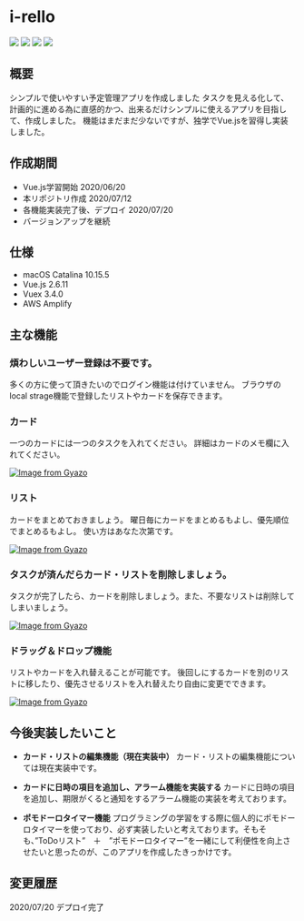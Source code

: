 # i-rello

<img src="https://img.shields.io/badge/-Javascript-F7DF1E.svg?logo=javascript&style=plastic"> <img src="https://img.shields.io/badge/Vue.js-ver2.6.11-4FC08D.svg?logo=vue.js&style=plastic"> <img src="https://img.shields.io/badge/Vuex-ver3.4.0-4FC08D.svg?logo=vue.js&style=plastic"> <img src="https://img.shields.io/badge/Amazon%20aws-Amplify-232F3E.svg?logo=amazon-aws&style=plastic">

## 概要
シンプルで使いやすい予定管理アプリを作成しました
タスクを見える化して、計画的に進める為に直感的かつ、出来るだけシンプルに使えるアプリを目指して、作成しました。
機能はまだまだ少ないですが、独学でVue.jsを習得し実装しました。

## 作成期間
* Vue.js学習開始 2020/06/20
* 本リポジトリ作成 2020/07/12
* 各機能実装完了後、デプロイ 2020/07/20
* バージョンアップを継続

## 仕様
* macOS Catalina 10.15.5
* Vue.js 2.6.11
* Vuex 3.4.0
* AWS Amplify

## 主な機能

### 煩わしいユーザー登録は不要です。
多くの方に使って頂きたいのでログイン機能は付けていません。
ブラウザのlocal strage機能で登録したリストやカードを保存できます。

### カード
一つのカードには一つのタスクを入れてください。
詳細はカードのメモ欄に入れてください。

[![Image from Gyazo](https://i.gyazo.com/6c4e6a37167b52563e0d6f08391966e9.gif)](https://gyazo.com/6c4e6a37167b52563e0d6f08391966e9)

### リスト
カードをまとめておきましょう。
曜日毎にカードをまとめるもよし、優先順位でまとめるもよし。
使い方はあなた次第です。

[![Image from Gyazo](https://i.gyazo.com/3bf5419163846713e588099c01fa6d75.gif)](https://gyazo.com/3bf5419163846713e588099c01fa6d75)

### タスクが済んだらカード・リストを削除しましょう。
タスクが完了したら、カードを削除しましょう。また、不要なリストは削除してしまいましょう。

[![Image from Gyazo](https://i.gyazo.com/11a8db597cdfe9ce1b007d3c8cdf2bad.gif)](https://gyazo.com/11a8db597cdfe9ce1b007d3c8cdf2bad)

### ドラッグ＆ドロップ機能
リストやカードを入れ替えることが可能です。
後回しにするカードを別のリストに移したり、優先させるリストを入れ替えたり自由に変更でできます。

[![Image from Gyazo](https://i.gyazo.com/96533591a4cdc593931653772bc6a81a.gif)](https://gyazo.com/96533591a4cdc593931653772bc6a81a)


## 今後実装したいこと

* **カード・リストの編集機能（現在実装中）**
カード・リストの編集機能については現在実装中です。

* **カードに日時の項目を追加し、アラーム機能を実装する**
カードに日時の項目を追加し、期限がくると通知をするアラーム機能の実装を考えております。

* **ポモドーロタイマー機能**
プログラミングの学習をする際に個人的にポモドーロタイマーを使っており、必ず実装したいと考えております。そもそも、”ToDoリスト”　＋　”ポモドーロタイマー”を一緒にして利便性を向上させたいと思ったのが、このアプリを作成したきっかけです。

## 変更履歴

2020/07/20 デプロイ完了